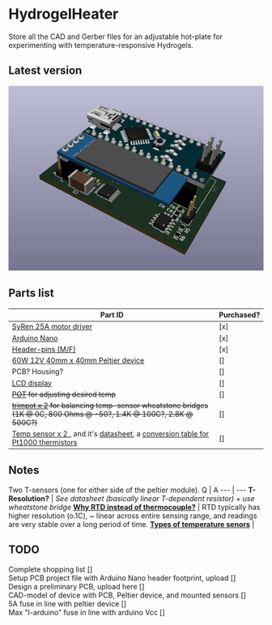 # HydrogelHeater
Store all the CAD and Gerber files for an adjustable hot-plate for experimenting with temperature-responsive Hydrogels.

## Latest version
![alt text](https://github.com/AlfredWilmot/HydrogelHeater/blob/i2c_lcd/pics/peltier_driver_latest.PNG)

## Parts list 

 **Part ID** | **Purchased?** 
 --- | --- 
 [SyRen 25A motor driver](https://www.dimensionengineering.com/products/syren25) | [x] 
 [Arduino Nano](https://www.amazon.co.uk/ELEGOO-Arduino-board-ATmega328P-compatible/dp/B072BMYZ18/ref=sr_1_3?dchild=1&keywords=arduino+nano&qid=1590747636&sr=8-3) | [x]
 [Header-pins (M/F)](https://www.amazon.co.uk/Aussel-Pieces-Breakaway-Connector-Arduino-PIN-2-20PCS/dp/B01M69EA9O/ref=sr_1_1?crid=1W9OODQ4FMUPW&dchild=1&keywords=header+pins&qid=1590747683&sprefix=header+%2Caps%2C150&sr=8-1) | [x]
 [60W 12V 40mm x 40mm Peltier device](https://www.banggood.com/TEC1-12706-40x40mm-Thermoelectric-Cooler-Peltier-Plate-Module-12V-60W-p-74295.html?rmmds=search&cur_warehouse=UK) | []
 PCB? Housing? | []
 [LCD display](https://www.banggood.com/5Pcs-0_91-Inch-128x32-IIC-I2C-Blue-OLED-LCD-Display-DIY-Oled-Module-SSD1306-Driver-IC-DC-3_3V-5V-p-1191376.html?rmmds=myorder&cur_warehouse=UK) | []
 ~~[POT](https://uk.banggood.com/3590S-2-103L-10K-Ohm-BOURNS-Rotary-Wirewound-Precision-Potentiometer-Pot-10-Turn-p-1026632.html?rmmds=search&cur_warehouse=CN) for adjusting desired temp~~ | []
 ~~[trimpot x 2](https://www.banggood.com/10-Value-100pcs-1001M-Trimmer-Resistor-Trim-Pot-Potentiometer-Kit-p-1071345.html?rmmds=search&cur_warehouse=CN) for balancing temp-sensor wheatstone bridges (1K @ 0C, 800 Ohms @ -50?, 1.4K @ 100C?, 2.8K @ 500C?)~~ | []
 [Temp sensor x 2 ](https://uk.rs-online.com/web/p/platinum-resistance-temperature-sensors/3629913/), and it's [datasheet](https://docs.rs-online.com/24d5/0900766b815e5304.pdf), a [conversion table for Pt1000 thermistors](https://www.sterlingsensors.co.uk/pt1000-resistance-table)| []

 
 ## Notes
 
Two T-sensors (one for either side of the peltier module).
Q | A
--- | ---
**T-Resolution?** | *See datasheet (basically linear T-dependent resistor) + use wheatstone bridge*
[**Why RTD instead of thermocouple?**](https://www.omega.com/en-us/resources/rtd-vs-thermocouple) | RTD typically has higher resolution (o.1C), ~ linear across entire sensing range, and readings are very stable over a long period of time.
[**Types of temperature senors**](https://www.watelectrical.com/6-different-types-of-temperature-sensors-with-their-specifications/) | 

## TODO
Complete shopping list []\
Setup PCB project file with Arduino Nano header footprint, upload []\
Design a preliminary PCB, upload here []\
CAD-model of device with PCB, Peltier device, and mounted sensors []\
5A fuse in line with peltier device []\
Max "I-arduino" fuse in line with arduino Vcc []
